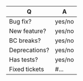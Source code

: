 | Q             | A
| ------------- | ---
| Bug fix?      | yes/no
| New feature?  | yes/no
| BC breaks?    | yes/no
| Deprecations? | yes/no
| Has tests?    | yes/no
| Fixed tickets | #... <!-- #-prefixed issue number(s), if any -->

<!--
- Please fill in this template according to the PR you're about to submit.
- Replace this comment by a description of what your PR is solving.
-->
